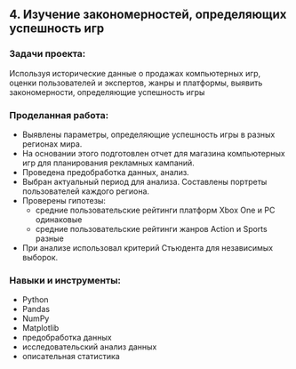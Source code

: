 ## 4. Изучение закономерностей, определяющих успешность игр

### Задачи проекта:

Используя исторические данные о продажах компьютерных игр, оценки пользователей и экспертов, жанры и платформы, выявить закономерности, определяющие успешность игры 

### Проделанная работа:

* Выявлены параметры, определяющие успешность игры в разных регионах мира. 
* На основании этого подготовлен отчет для магазина компьютерных игр для планирования рекламных кампаний. 
* Проведена предобработка данных, анализ. 
* Выбран актуальный период для анализа. Составлены портреты пользователей каждого региона. 
* Проверены гипотезы: 
    * средние пользовательские рейтинги платформ Xbox One и PC одинаковые
    * средние пользовательские рейтинги жанров Action и Sports разные
* При анализе использовал критерий Стьюдента для независимых выборок.

### Навыки и инструменты:

- Python
- Pandas
- NumPy
- Matplotlib
- предобработка данных
- исследовательский анализ данных
- описательная статистика